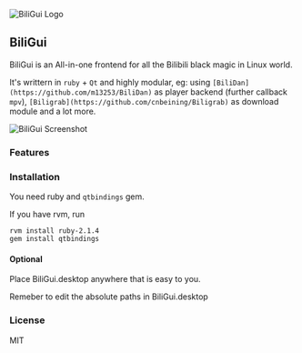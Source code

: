 ![BiliGui Logo](https://raw.githubusercontent.com/marguerite/BiliGui/master/bilibili.png)

## BiliGui

BiliGui is an All-in-one frontend for all the Bilibili black magic in Linux world.

It's writtern in `ruby` + `Qt` and highly modular, eg: using `[BiliDan](https://github.com/m13253/BiliDan)`
as player backend (further callback `mpv`), `[Biligrab](https://github.com/cnbeining/Biligrab)` as download module
and a lot more.

![BiliGui Screenshot](https://raw.githubusercontent.com/marguerite/BiliGui/master/screenshot.png)

### Features

### Installation

You need ruby and `qtbindings` gem.

If you have rvm, run

	rvm install ruby-2.1.4
	gem install qtbindings

#### Optional

Place BiliGui.desktop anywhere that is easy to you.

Remeber to edit the absolute paths in BiliGui.desktop

### License

MIT 
